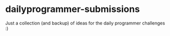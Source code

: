 # dailyprogrammer-submissions

Just a collection (and backup) of ideas for the daily programmer challenges :)
